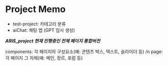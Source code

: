 # Project Memo
- test-project: 카테고리 분류
- aiChat: 채팅 앱 (GPT 임시 생성)

***ARIS_project 현재 진행중인 전체 페이지 통합버전***

components: 각 페이지의 구성요소(예: 콘텐츠 박스, 텍스트, 슬라이더 등)
/n page: 각 페이지 그 자체(예: 메인, 장르, 포럼 등)
